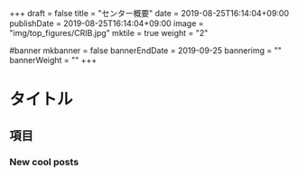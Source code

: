 +++
draft = false
title =  "センター概要"
date = 2019-08-25T16:14:04+09:00
publishDate = 2019-08-25T16:14:04+09:00
image = "img/top_figures/CRIB.jpg"
mktile = true
weight = "2"

#banner
mkbanner = false
bannerEndDate = 2019-09-25
bannerimg = ""
bannerWeight = ""
+++

# タイトル

## 項目

### New cool posts


